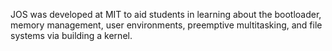 JOS was developed at MIT to aid students in learning about the bootloader, memory management, user environments, preemptive multitasking, and file systems via building a kernel. 
